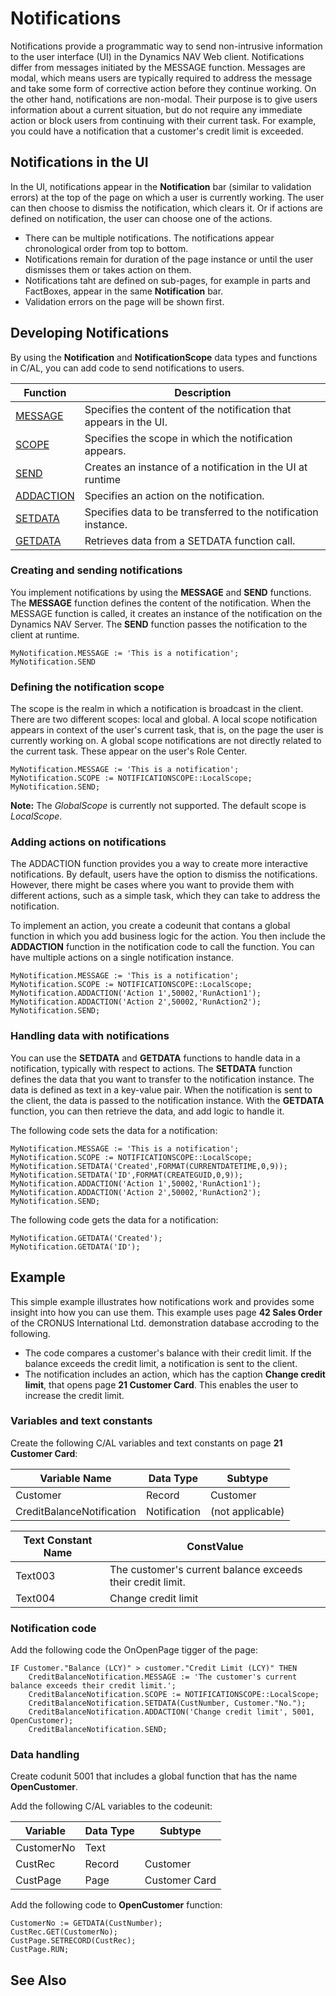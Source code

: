  <properties
                pageTitle="Notifications | Project “Madeira”"
                description="Describes how you can develop notifications in the application using C/AL."
                services=""
                documentationCenter="Madeira"
                authors="jswymer"/>

# Notifications
Notifications provide a programmatic way to send non-intrusive information to the user interface (UI) in the Dynamics NAV Web client. Notifications differ from messages initiated by the MESSAGE function. Messages are modal, which means users are typically required to address the message and take some form of corrective action before they continue working. On the other hand, notifications are non-modal. Their purpose is to give users information about a current situation, but do not require any immediate action or block users from continuing with their current task. For example, you could have a notification that a customer's credit limit is exceeded.

## Notifications in the UI
In the UI, notifications appear in the **Notification** bar (similar to validation errors) at the top of the page on which a user is currently working. The user can then choose to dismiss the notification, which clears it. Or if actions are defined on notification, the user can choose one of the actions. 

* There can be multiple notifications. The notifications appear chronological order from top to bottom.
* Notifications remain for duration of the page instance or until the user dismisses them or takes action on them.
* Notifications taht are defined on sub-pages, for example in parts and FactBoxes, appear in the same **Notification** bar. 
* Validation errors on the page will be shown first.

## Developing Notifications
By using the **Notification** and **NotificationScope** data types and functions in C/AL, you can add code to send notifications to users.

|  Function  |  Description  |
|------------|---------------|
|[MESSAGE](function-notificationmessage.md)  |Specifies the content of the notification that appears in the UI.|
|[SCOPE](function-notificationscope.md)     |Specifies the scope in which the notification appears.|
|[SEND](function-notificationsend.md)  |Creates an instance of a notification in the UI at runtime|
|[ADDACTION](function-notificationaddaction.md)  |Specifies an action on the notification.|
|[SETDATA](function-notificationsetdata.md)  |Specifies data to be transferred to the notification instance.|
|[GETDATA](function-notificationgetdata.md)  |Retrieves data from a SETDATA function call.|

### Creating and sending notifications
You implement notifications by using the **MESSAGE** and **SEND** functions. The **MESSAGE** function defines the content of the notification. When the MESSAGE function is called, it creates an instance of the notification on the Dynamics NAV Server. The **SEND** function passes the notification to the client at runtime.
```
MyNotification.MESSAGE := 'This is a notification';
MyNotification.SEND
```

### Defining the notification scope
The scope is the realm in which a notification is broadcast in the client. There are two different scopes: local and global. A local scope notification appears in context of the user's current task, that is, on the page the user is currently working on. A global scope notifications are not directly related to the current task. These appear on the user's Role Center.
```
MyNotification.MESSAGE := 'This is a notification';
MyNotification.SCOPE := NOTIFICATIONSCOPE::LocalScope;
MyNotification.SEND;
```
**Note:** The *GlobalScope* is currently not supported. The default scope is *LocalScope*.

### Adding actions on notifications
The ADDACTION function provides you a way to create more interactive notifications. By default, users have the option to dismiss the notifications. However, there might be cases where you want to provide them with different actions, such as a simple task, which they can take to address the notification.

To implement an action, you create a codeunit that contans a global function in which you add business logic for the action. You then include the **ADDACTION** function in the notification code to call the function.  You can have multiple actions on a single notification instance.
```
MyNotification.MESSAGE := 'This is a notification';
MyNotification.SCOPE := NOTIFICATIONSCOPE::LocalScope;
MyNotification.ADDACTION('Action 1',50002,'RunAction1');
MyNotification.ADDACTION('Action 2',50002,'RunAction2');
MyNotification.SEND;
```

### Handling data with notifications
You can use the **SETDATA** and **GETDATA** functions to handle data in a notification, typically with respect to actions. The **SETDATA** function defines the data that you want to transfer to the notification instance. The data is defined as text in a key-value pair. When the notification is sent to the client, the data is passed to the notification instance. With the **GETDATA** function, you can then retrieve the data, and add logic to handle it.

The following code sets the data for a notification:
```
MyNotification.MESSAGE := 'This is a notification';
MyNotification.SCOPE := NOTIFICATIONSCOPE::LocalScope;
MyNotification.SETDATA('Created',FORMAT(CURRENTDATETIME,0,9));
MyNotification.SETDATA('ID',FORMAT(CREATEGUID,0,9));
MyNotification.ADDACTION('Action 1',50002,'RunAction1');
MyNotification.ADDACTION('Action 2',50002,'RunAction2');
MyNotification.SEND;
```
The following code gets the data for a notification:

```
MyNotification.GETDATA('Created');
MyNotification.GETDATA('ID');
```
## Example
This simple example illustrates how notifications work and provides some insight into how you can use them. This example uses page **42 Sales Order** of the CRONUS International Ltd. demonstration database accroding to the following.

*   The code compares a customer's balance with their credit limit. If the balance exceeds the credit limit, a notification is sent to the client.
*   The notification includes an action, which has the caption **Change credit limit**, that opens page **21 Customer Card**. This enables the user to increase the credit limit.

### Variables and text constants
Create the following C/AL variables and text constants on page **21 Customer Card**:


|  Variable Name |  Data Type  |  Subtype  |
|----------------|-------------|-----------|
|Customer    |  Record     |    Customer |
|CreditBalanceNotification|  Notification  | (not applicable) |

|  Text Constant Name |  ConstValue |
|----------------------|------------|
|Text003    |The customer's current balance exceeds their credit limit.|
|Text004|  Change credit limit  |

### Notification code
Add the following code the OnOpenPage tigger of the page:

```
IF Customer."Balance (LCY)" > customer."Credit Limit (LCY)" THEN
    CreditBalanceNotification.MESSAGE := 'The customer's current balance exceeds their credit limit.';
    CreditBalanceNotification.SCOPE := NOTIFICATIONSCOPE::LocalScope;
    CreditBalanceNotification.SETDATA(CustNumber, Customer."No.");
    CreditBalanceNotification.ADDACTION('Change credit limit', 5001, OpenCustomer);
    CreditBalanceNotification.SEND;
```
### Data handling
Create codunit 5001 that includes a global function that has the name **OpenCustomer**.

Add the following C/AL variables to the codeunit:


|  Variable  |  Data Type  |  Subtype  |
|------------|-------------|-----------|
|CustomerNo    |  Text     |   |
|CustRec|Record|Customer|
|CustPage|Page|Customer Card|

Add the following code to **OpenCustomer** function:

```
CustomerNo := GETDATA(CustNumber);
CustRec.GET(CustomerNo);
CustPage.SETRECORD(CustRec);
CustPage.RUN;

```

## See Also  
